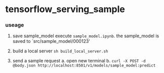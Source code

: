 # tensorflow_serving_sample

### useage
1. save sample_model
execute `sample_model.ipynb`. the sample_model is saved to `src/sample_model/000123'

2. build a local server
`sh build_local_server.sh`

3. send a sample request
    a. open new terminal
    b. `curl -X POST -d @body.json http://localhost:8501/v1/models/sample_model:predict`
